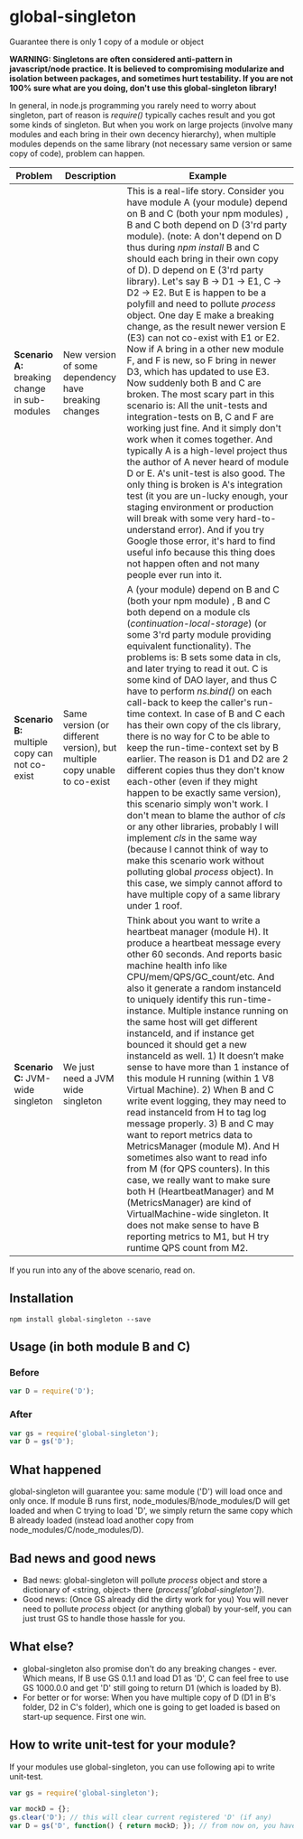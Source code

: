 # global-singleton
Guarantee there is only 1 copy of a module or object

**WARNING: Singletons are often considered anti-pattern in javascript/node practice. It is believed to compromising modularize and isolation between packages, and sometimes hurt testability. If you are not 100% sure what are you doing, don't use this global-singleton library!**

In general, in node.js programming you rarely need to worry about singleton, part of reason is *require()* typically caches result and you got some kinds of singleton.  But when you work on large projects (involve many modules and each bring in their own decency hierarchy), when multiple modules depends on the same library (not necessary same version or same copy of code), problem can happen.

| Problem | Description | Example |
| --- | --- | --- |
| **Scenario A:** breaking change in sub-modules | New version of some dependency have breaking changes| This is a real-life story. Consider you have module A (your module) depend on B and C (both your npm modules) , B and C both depend on D (3'rd party module). (note: A don't depend on D thus during *npm install* B and C should each bring in their own copy of D). D depend on E (3'rd party library). Let's say B -> D1 -> E1, C -> D2 -> E2. But E is happen to be a polyfill and need to pollute *process* object. One day E make a breaking change, as the result newer version E (E3) can not co-exist with E1 or E2. Now if A bring in a other new module F, and F is new, so F bring in newer D3, which has updated to use E3. Now suddenly both B and C are broken. The most scary part in this scenario is: All the unit-tests and integration-tests on B, C and F are working just fine. And it simply don't work when it comes together. And typically A is a high-level project thus the author of A never heard of module D or E. A's unit-test is also good. The only thing is broken is A's integration test (it you are un-lucky enough, your staging environment or production will break with some very hard-to-understand error). And if you try Google those error, it's hard to find useful info because this thing does not happen often and not many people ever run into it. | 
| **Scenario B:** multiple copy can not co-exist | Same version (or different version), but multiple copy unable to co-exist| A (your module) depend on B and C (both your npm module) , B and C both depend on a module cls (*continuation-local-storage*) (or some 3'rd party module providing equivalent functionality). The problems is:  B sets some data in cls, and later trying to read it out. C is some kind of DAO layer, and thus C have to perform *ns.bind()* on each call-back to keep the caller's run-time context. In case of B and C each has their own copy of the cls library, there is no way for C to be able to keep the run-time-context set by B earlier. The reason is D1 and D2 are 2 different copies thus they don't know each-other (even if they might happen to be exactly same version), this scenario simply won't work. I don't mean to blame the author of *cls* or any other libraries, probably I will implement *cls* in the same way (because I cannot think of way to make this scenario work without polluting global *process* object). In this case, we simply cannot afford to have multiple copy of a same library under 1 roof.
| **Scenario C:** JVM-wide singleton | We just need a JVM wide singleton | Think about you want to write a heartbeat manager (module H). It produce a heartbeat message every other 60 seconds. And reports basic machine health info like CPU/mem/QPS/GC_count/etc. And also it generate a random instanceId to uniquely identify this run-time-instance. Multiple instance running on the same host will get different instanceId, and if instance get bounced it should get a new instanceId as well. 1) It doesn’t make sense to have more than 1 instance of this module H running (within 1 V8 Virtual Machine). 2) When B and C write event logging, they may need to read instanceId from H to tag log message properly. 3) B and C may want to report metrics data to MetricsManager (module M). And H sometimes also want to read info from M (for QPS counters). In this case, we really want to make sure both H (HeartbeatManager) and M (MetricsManager) are kind of VirtualMachine-wide singleton. It does not make sense to have B reporting metrics to M1, but H try runtime QPS count from M2. |

If you run into any of the above scenario, read on.

## Installation
```console
npm install global-singleton --save
```

## Usage (in both module B and C)
### Before
```javascript
var D = require('D');
```
### After
```javascript
var gs = require('global-singleton');
var D = gs('D');
```

## What happened
global-singleton will guarantee you: same module ('D') will load once and only once. If module B runs first, node_modules/B/node_modules/D will get loaded and when C trying to load 'D', we simply return the same copy which B already loaded (instead load another copy from node_modules/C/node_modules/D). 

## Bad news and good news
- Bad news: global-singleton will pollute *process* object and store a dictionary of <string, object> there (*process['global-singleton']*).
- Good news: (Once GS already did the dirty work for you) You will never need to pollute *process* object (or anything global) by your-self, you can just trust GS to handle those hassle for you.

## What else?
- global-singleton also promise don't do any breaking changes - ever. Which means, If B use GS 0.1.1 and load D1 as 'D', C can feel free to use GS 1000.0.0 and get 'D' still going to return D1 (which is loaded by B).
- For better or for worse: When you have multiple copy of D (D1 in B's folder, D2 in C's folder), which one is going to get loaded is based on start-up sequence. First one win.

## How to write unit-test for your module?
If your modules use global-singleton, you can use following api to write unit-test.
```javascript
var gs = require('global-singleton');

var mockD = {};
gs.clear('D'); // this will clear current registered 'D' (if any)
var D = gs('D', function() { return mockD; }); // from now on, you have mockD registered as 'D'
```

